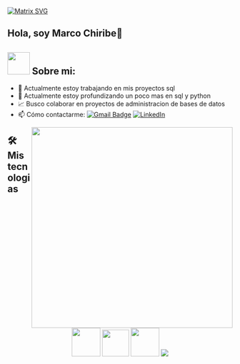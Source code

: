[![Matrix SVG](https://raw.githubusercontent.com/rodrigograca31/rodrigograca31/master/matrix.svg)](https://www.youtube.com/watch?v=SDkAGkd4NLc) 
  
## Hola, soy Marco Chiribe👋

## <picture><img src = "https://github.com/7oSkaaa/7oSkaaa/blob/main/Images/about_me.gif?raw=true" width = 50px></picture> Sobre mi:
- 🔭 Actualmente estoy trabajando en mis proyectos sql
- 🌱 Actualmente estoy profundizando un poco mas en sql y python
- 📈 Busco colaborar en proyectos de administracion de bases de datos
- 📫 Cómo contactarme: [![Gmail Badge](https://img.shields.io/badge/-marcochiribe@gmail.com-d14836?style=flat-square&logo=Gmail&logoColor=white&link=mailto:marcochiribe@gmail.com)](mailto:marcochiribe@gmail.com)
  			<a href="https://www.linkedin.com/in/marco-chiribe-981547283" target="_blank"><img alt="LinkedIn" src="https://img.shields.io/badge/linkedin-%230077B5.svg?&style=flat-square&logo=linkedin&logoColor=white" />
</a>



<picture> <img align="right" src="https://github.com/7oSkaaa/7oSkaaa/blob/main/Images/Right_Side.gif?raw=true" width = 450px></picture>


## 🛠️Mis tecnologias


<p align="center">
	<img src="https://cdn.jsdelivr.net/gh/devicons/devicon/icons/python/python-original.svg"  style="height: 4rem"/>
	<img height=60px src="https://www.vectorlogo.zone/logos/graphql/graphql-ar21.svg"> 
	<img src="https://cdn.jsdelivr.net/gh/devicons/devicon/icons/git/git-plain.svg" style="height: 4rem"/>
	<img src="https://img.icons8.com/color/48/4a90e2/visual-studio-code-2019.png"/> </p>

<br>



